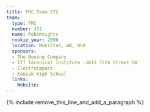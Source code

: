 ```yaml
---
title: FRC Team 372
team:
  type: FRC
  number: 372
  name: RoboKnights
  rookie_year: 2000
  location: Mukilteo, WA, USA
  sponsors:
  - The Boeing Company
  - ITT Technical Institute -1615 75th Street SW
  - Electroimpact
  - Kamiak High School
  links:
    Website:
---
```


{% include remove_this_line_and_add_a_paragraph %}